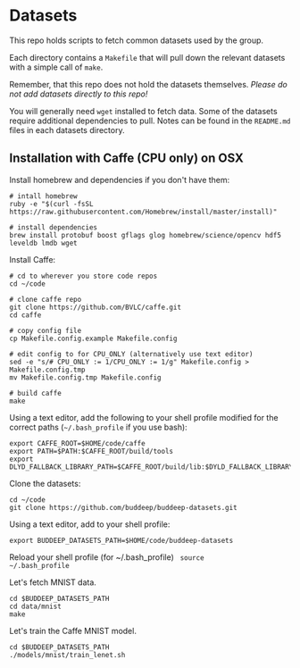 # Datasets

This repo holds scripts to fetch common datasets used by the group.

Each directory contains a `Makefile` that will pull down the relevant datasets
with a simple call of `make`.

Remember, that this repo does not hold the datasets themselves. _Please do not
add datasets directly to this repo!_

You will generally need `wget` installed to fetch data. Some of the datasets
require additional dependencies to pull. Notes can be found in the `README.md`
files in each datasets directory.

## Installation with Caffe (CPU only) on OSX

Install homebrew and dependencies if you don't have them:

    # intall homebrew
    ruby -e "$(curl -fsSL https://raw.githubusercontent.com/Homebrew/install/master/install)"
    
    # install dependencies
    brew install protobuf boost gflags glog homebrew/science/opencv hdf5 leveldb lmdb wget

Install Caffe:

    # cd to wherever you store code repos
    cd ~/code
    
    # clone caffe repo
    git clone https://github.com/BVLC/caffe.git
    cd caffe
    
    # copy config file
    cp Makefile.config.example Makefile.config
    
    # edit config to for CPU_ONLY (alternatively use text editor)
    sed -e "s/# CPU_ONLY := 1/CPU_ONLY := 1/g" Makefile.config > Makefile.config.tmp
    mv Makefile.config.tmp Makefile.config
    
    # build caffe
    make
    

Using a text editor, add the following to your shell profile modified for the correct paths (`~/.bash_profile` if you use bash):

    export CAFFE_ROOT=$HOME/code/caffe
    export PATH=$PATH:$CAFFE_ROOT/build/tools
    export DLYD_FALLBACK_LIBRARY_PATH=$CAFFE_ROOT/build/lib:$DYLD_FALLBACK_LIBRARY_PATH

Clone the datasets:

    cd ~/code
    git clone https://github.com/buddeep/buddeep-datasets.git

Using a text editor, add to your shell profile:

    export BUDDEEP_DATASETS_PATH=$HOME/code/buddeep-datasets

Reload your shell profile (for ~/.bash_profile)
<code>
source ~/.bash_profile
</code>

Let's fetch MNIST data.

    cd $BUDDEEP_DATASETS_PATH
    cd data/mnist
    make

Let's train the Caffe MNIST model.

    cd $BUDDEEP_DATASETS_PATH
    ./models/mnist/train_lenet.sh
